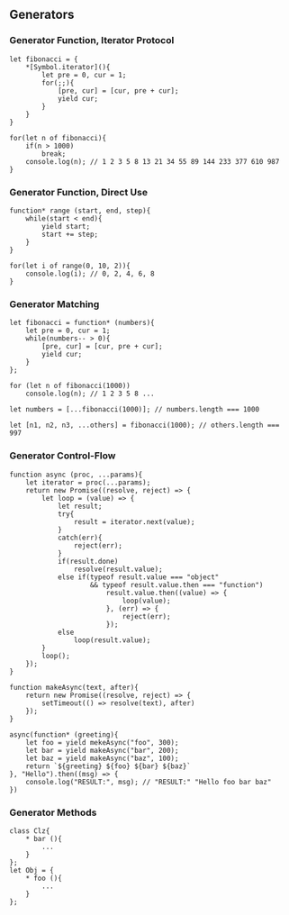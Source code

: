 ## Generators
### Generator Function, Iterator Protocol
    let fibonacci = {
        *[Symbol.iterator](){
            let pre = 0, cur = 1;
            for(;;){
                [pre, cur] = [cur, pre + cur];
                yield cur;
            }
        }
    }

    for(let n of fibonacci){
        if(n > 1000)
            break;
        console.log(n); // 1 2 3 5 8 13 21 34 55 89 144 233 377 610 987
    }

### Generator Function, Direct Use
    function* range (start, end, step){
        while(start < end){
            yield start;
            start += step;
        }
    }

    for(let i of range(0, 10, 2)){
        console.log(i); // 0, 2, 4, 6, 8
    }

### Generator Matching
    let fibonacci = function* (numbers){
        let pre = 0, cur = 1;
        while(numbers-- > 0){
            [pre, cur] = [cur, pre + cur];
            yield cur;
        }
    };

    for (let n of fibonacci(1000))
        console.log(n); // 1 2 3 5 8 ...
    
    let numbers = [...fibonacci(1000)]; // numbers.length === 1000

    let [n1, n2, n3, ...others] = fibonacci(1000); // others.length === 997

### Generator Control-Flow
    function async (proc, ...params){
        let iterator = proc(...params);
        return new Promise((resolve, reject) => {
            let loop = (value) => {
                let result;
                try{
                    result = iterator.next(value);
                }
                catch(err){
                    reject(err);
                }
                if(result.done)
                    resolve(result.value);
                else if(typeof result.value === "object"
                        && typeof result.value.then === "function")
                            result.value.then((value) => {
                                loop(value);
                            }, (err) => {
                                reject(err);
                            });
                else
                    loop(result.value);
            }
            loop();
        });
    }

    function makeAsync(text, after){
        return new Promise((resolve, reject) => {
            setTimeout(() => resolve(text), after)
        });
    }

    async(function* (greeting){
        let foo = yield mekeAsync("foo", 300);
        let bar = yield makeAsync("bar", 200);
        let baz = yield makeAsync("baz", 100);
        return `${greeting} ${foo} ${bar} ${baz}`
    }, "Hello").then((msg) => {
        console.log("RESULT:", msg); // "RESULT:" "Hello foo bar baz"
    })

### Generator Methods
    class Clz{
        * bar (){
            ...
        }
    };
    let Obj = {
        * foo (){
            ...
        }
    };